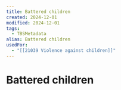 ```yaml
---
title: Battered children
created: 2024-12-01
modified: 2024-12-01
tags:
  - TBSMetadata
alias: Battered children
usedFor:
  - "[[21039 Violence against children]]"
---
```

# Battered children

